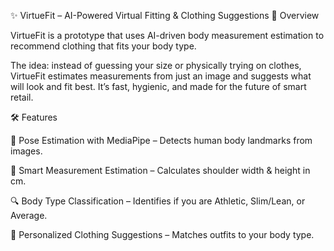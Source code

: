 ✨ VirtueFit – AI-Powered Virtual Fitting & Clothing Suggestions
🚀 Overview

VirtueFit is a prototype that uses AI-driven body measurement estimation to recommend clothing that fits your body type.

The idea: instead of guessing your size or physically trying on clothes, VirtueFit estimates measurements from just an image and suggests what will look and fit best. It’s fast, hygienic, and made for the future of smart retail.

🛠️ Features

📸 Pose Estimation with MediaPipe – Detects human body landmarks from images.

📏 Smart Measurement Estimation – Calculates shoulder width & height in cm.

🔍 Body Type Classification – Identifies if you are Athletic, Slim/Lean, or Average.

👔 Personalized Clothing Suggestions – Matches outfits to your body type.

